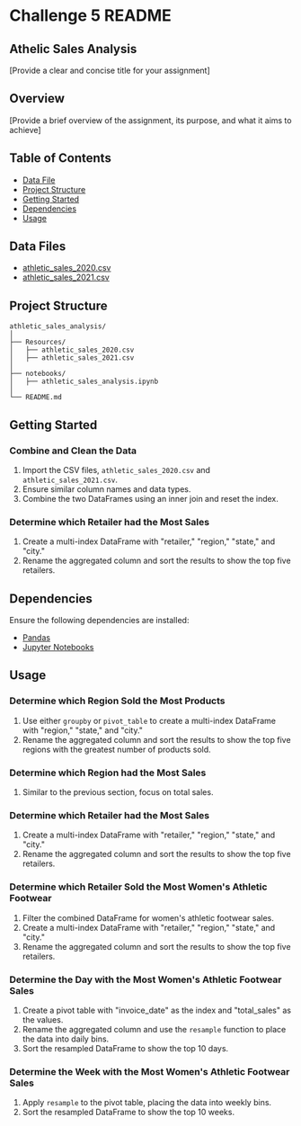 # Challenge 5 README

## Athelic Sales Analysis

[Provide a clear and concise title for your assignment]

## Overview

[Provide a brief overview of the assignment, its purpose, and what it aims to achieve]

## Table of Contents

- [Data File](#data-files)
- [Project Structure](#project-structure)
- [Getting Started](#getting-started)
- [Dependencies](#dependencies)
- [Usage](#usage)

## Data Files

- [athletic_sales_2020.csv](link_to_athletic_sales_2020.csv)
- [athletic_sales_2021.csv](link_to_athletic_sales_2021.csv)

## Project Structure

```plaintext
athletic_sales_analysis/
│
├── Resources/
│   ├── athletic_sales_2020.csv
│   ├── athletic_sales_2021.csv
│
├── notebooks/
│   ├── athletic_sales_analysis.ipynb
│
└── README.md
```

## Getting Started

### Combine and Clean the Data

1. Import the CSV files, `athletic_sales_2020.csv` and `athletic_sales_2021.csv`.
2. Ensure similar column names and data types.
3. Combine the two DataFrames using an inner join and reset the index.

### Determine which Retailer had the Most Sales

1. Create a multi-index DataFrame with "retailer," "region," "state," and "city."
2. Rename the aggregated column and sort the results to show the top five retailers.

## Dependencies

Ensure the following dependencies are installed:

- [Pandas](https://pandas.pydata.org/)
- [Jupyter Notebooks](https://jupyter.org/)

## Usage

### Determine which Region Sold the Most Products

1. Use either `groupby` or `pivot_table` to create a multi-index DataFrame with "region," "state," and "city."
2. Rename the aggregated column and sort the results to show the top five regions with the greatest number of products sold.

### Determine which Region had the Most Sales

1. Similar to the previous section, focus on total sales.

### Determine which Retailer had the Most Sales

1. Create a multi-index DataFrame with "retailer," "region," "state," and "city."
2. Rename the aggregated column and sort the results to show the top five retailers.

### Determine which Retailer Sold the Most Women's Athletic Footwear

1. Filter the combined DataFrame for women's athletic footwear sales.
2. Create a multi-index DataFrame with "retailer," "region," "state," and "city."
3. Rename the aggregated column and sort the results to show the top five retailers.

### Determine the Day with the Most Women's Athletic Footwear Sales

1. Create a pivot table with "invoice_date" as the index and "total_sales" as the values.
2. Rename the aggregated column and use the `resample` function to place the data into daily bins.
3. Sort the resampled DataFrame to show the top 10 days.

### Determine the Week with the Most Women's Athletic Footwear Sales

1. Apply `resample` to the pivot table, placing the data into weekly bins.
2. Sort the resampled DataFrame to show the top 10 weeks.